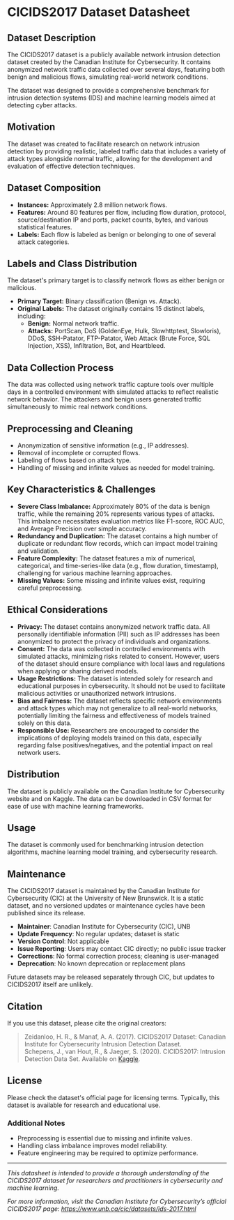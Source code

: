 # CICIDS2017 Dataset Datasheet

## Dataset Description

The CICIDS2017 dataset is a publicly available network intrusion detection dataset created by the Canadian Institute for Cybersecurity. It contains anonymized network traffic data collected over several days, featuring both benign and malicious flows, simulating real-world network conditions.

The dataset was designed to provide a comprehensive benchmark for intrusion detection systems (IDS) and machine learning models aimed at detecting cyber attacks.

## Motivation

The dataset was created to facilitate research on network intrusion detection by providing realistic, labeled traffic data that includes a variety of attack types alongside normal traffic, allowing for the development and evaluation of effective detection techniques.

## Dataset Composition

- **Instances:** Approximately 2.8 million network flows.
- **Features:** Around 80 features per flow, including flow duration, protocol, source/destination IP and ports, packet counts, bytes, and various statistical features.
- **Labels:** Each flow is labeled as benign or belonging to one of several attack categories.

## Labels and Class Distribution

The dataset's primary target is to classify network flows as either benign or malicious.

- **Primary Target:** Binary classification (Benign vs. Attack).
- **Original Labels:** The dataset originally contains 15 distinct labels, including:
  - **Benign:** Normal network traffic.
  - **Attacks:** PortScan, DoS (GoldenEye, Hulk, Slowhttptest, Slowloris), DDoS, SSH-Patator, FTP-Patator, Web Attack (Brute Force, SQL Injection, XSS), Infiltration, Bot, and Heartbleed.

## Data Collection Process

The data was collected using network traffic capture tools over multiple days in a controlled environment with simulated attacks to reflect realistic network behavior. The attackers and benign users generated traffic simultaneously to mimic real network conditions.

## Preprocessing and Cleaning

- Anonymization of sensitive information (e.g., IP addresses).
- Removal of incomplete or corrupted flows.
- Labeling of flows based on attack type.
- Handling of missing and infinite values as needed for model training.

## Key Characteristics & Challenges

- **Severe Class Imbalance:** Approximately 80% of the data is benign traffic, while the remaining 20% represents various types of attacks. This imbalance necessitates evaluation metrics like F1-score, ROC AUC, and Average Precision over simple accuracy.
- **Redundancy and Duplication:** The dataset contains a high number of duplicate or redundant flow records, which can impact model training and validation.
- **Feature Complexity:** The dataset features a mix of numerical, categorical, and time-series-like data (e.g., flow duration, timestamp), challenging for various machine learning approaches.
- **Missing Values:** Some missing and infinite values exist, requiring careful preprocessing.

## Ethical Considerations

- **Privacy:** The dataset contains anonymized network traffic data. All personally identifiable information (PII) such as IP addresses has been anonymized to protect the privacy of individuals and organizations.
- **Consent:** The data was collected in controlled environments with simulated attacks, minimizing risks related to consent. However, users of the dataset should ensure compliance with local laws and regulations when applying or sharing derived models.
- **Usage Restrictions:** The dataset is intended solely for research and educational purposes in cybersecurity. It should not be used to facilitate malicious activities or unauthorized network intrusions.
- **Bias and Fairness:** The dataset reflects specific network environments and attack types which may not generalize to all real-world networks, potentially limiting the fairness and effectiveness of models trained solely on this data.
- **Responsible Use:** Researchers are encouraged to consider the implications of deploying models trained on this data, especially regarding false positives/negatives, and the potential impact on real network users.


## Distribution

The dataset is publicly available on the Canadian Institute for Cybersecurity website and on Kaggle. The data can be downloaded in CSV format for ease of use with machine learning frameworks.

## Usage

The dataset is commonly used for benchmarking intrusion detection algorithms, machine learning model training, and cybersecurity research.

## Maintenance

The CICIDS2017 dataset is maintained by the Canadian Institute for Cybersecurity (CIC) at the University of New Brunswick. It is a static dataset, and no versioned updates or maintenance cycles have been published since its release.

- **Maintainer**: Canadian Institute for Cybersecurity (CIC), UNB  
- **Update Frequency**: No regular updates; dataset is static  
- **Version Control**: Not applicable  
- **Issue Reporting**: Users may contact CIC directly; no public issue tracker  
- **Corrections**: No formal correction process; cleaning is user-managed  
- **Deprecation**: No known deprecation or replacement plans  

Future datasets may be released separately through CIC, but updates to CICIDS2017 itself are unlikely.

## Citation

If you use this dataset, please cite the original creators:

> Zeidanloo, H. R., & Manaf, A. A. (2017). CICIDS2017 Dataset: Canadian Institute for Cybersecurity Intrusion Detection Dataset.  
> Schepens, J., van Hout, R., & Jaeger, S. (2020). CICIDS2017: Intrusion Detection Data Set. Available on [Kaggle](https://www.kaggle.com/datasets/).

## License

Please check the dataset's official page for licensing terms. Typically, this dataset is available for research and educational use.

### Additional Notes

- Preprocessing is essential due to missing and infinite values.
- Handling class imbalance improves model reliability.
- Feature engineering may be required to optimize performance.

---

*This datasheet is intended to provide a thorough understanding of the CICIDS2017 dataset for researchers and practitioners in cybersecurity and machine learning.*

*For more information, visit the Canadian Institute for Cybersecurity’s official CICIDS2017 page: https://www.unb.ca/cic/datasets/ids-2017.html*
